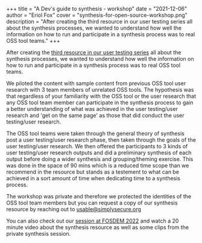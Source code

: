 +++
title = "A Dev's guide to synthesis - workshop"
date = "2021-12-06"
author = "Eriol Fox"
cover = "synthesis-for-open-source-workshop.png"
description = "After creating the third resource in our user testing series all about the synthesis processes, we wanted to understand how well the information on how to run and participate in a synthesis process was to real OSS tool teams."
+++

After creating the [third resource in our user testing series](https://eriolhugotest.github.io/devs-guide-to/synthesis-for-open-source/) all about the synthesis processes, we wanted to understand how well the information on how to run and participate in a synthesis process was to real OSS tool teams. 

We piloted the content with sample content from previous OSS tool user research with 3 team members of unrelated OSS tools. The hypothesis was that regardless of your familiarity with the OSS tool or the user research that any OSS tool team member can participate in the synthesis process to gain a better understanding of what was achieved in the user testing/user research and 'get on the same page' as those that did conduct the user testing/user research. 

The OSS tool teams were taken through the general theory of synthesis post a user testing/user research phase, then taken through the goals of the user testing/user research. We then offered the participants to 3 kinds of user testing/user research outputs and did a preliminary synthesis of each output before doing a wider synthesis and grouping/theming exercise. This was done in the space of 90 mins which is a reduced time scope than we recommend in the resource but stands as a testement to what can be achieved in a sort amount of time when dedicating time to a synthesis process.

The workshop was private and therefore we protected the identities of the OSS tool team members but you can request a copy of our synthesis resource by reaching out to [usable@simplysecure.org](mailto:usable@simplysecure.org)

You can also check out our [session at FOSDEM 2022](https://eriolhugotest.github.io/devs-guide-to/posts/synthesis-for-open-source-at-fosdem22/) and watch a 20 minute video about the synthesis resource as well as some clips from the private synthesis session.
